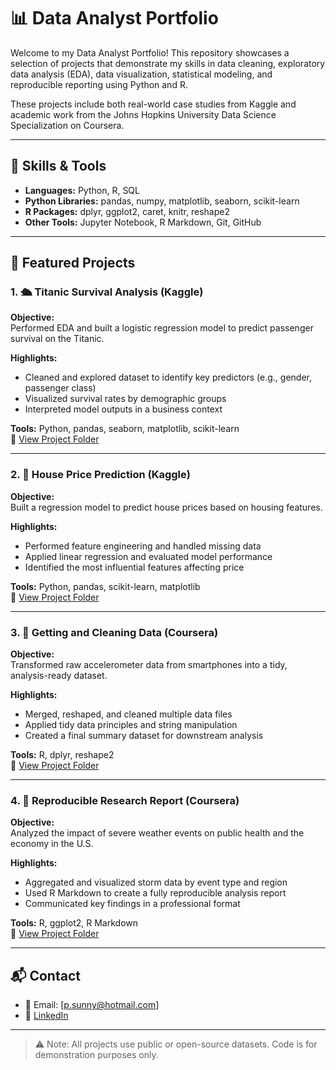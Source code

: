 # 📊 Data Analyst Portfolio

Welcome to my Data Analyst Portfolio! This repository showcases a selection of projects that demonstrate my skills in data cleaning, exploratory data analysis (EDA), data visualization, statistical modeling, and reproducible reporting using Python and R.

These projects include both real-world case studies from Kaggle and academic work from the Johns Hopkins University Data Science Specialization on Coursera.

---

## 🧠 Skills & Tools

- **Languages:** Python, R, SQL
- **Python Libraries:** pandas, numpy, matplotlib, seaborn, scikit-learn
- **R Packages:** dplyr, ggplot2, caret, knitr, reshape2
- **Other Tools:** Jupyter Notebook, R Markdown, Git, GitHub

---

## 📂 Featured Projects

### 1. 🛳 Titanic Survival Analysis (Kaggle)
**Objective:**  
Performed EDA and built a logistic regression model to predict passenger survival on the Titanic.

**Highlights:**
- Cleaned and explored dataset to identify key predictors (e.g., gender, passenger class)
- Visualized survival rates by demographic groups
- Interpreted model outputs in a business context

**Tools:** Python, pandas, seaborn, matplotlib, scikit-learn  
📁 [View Project Folder](./edaTitanic)

---

### 2. 🏡 House Price Prediction (Kaggle)
**Objective:**  
Built a regression model to predict house prices based on housing features.

**Highlights:**
- Performed feature engineering and handled missing data
- Applied linear regression and evaluated model performance
- Identified the most influential features affecting price

**Tools:** Python, pandas, scikit-learn, matplotlib  
📁 [View Project Folder](./house-price-prediction)

---

### 3. 🧹 Getting and Cleaning Data (Coursera)
**Objective:**  
Transformed raw accelerometer data from smartphones into a tidy, analysis-ready dataset.

**Highlights:**
- Merged, reshaped, and cleaned multiple data files
- Applied tidy data principles and string manipulation
- Created a final summary dataset for downstream analysis

**Tools:** R, dplyr, reshape2  
📁 [View Project Folder](./getting-and-cleaning-data)

---

### 4. 📄 Reproducible Research Report (Coursera)
**Objective:**  
Analyzed the impact of severe weather events on public health and the economy in the U.S.

**Highlights:**
- Aggregated and visualized storm data by event type and region
- Used R Markdown to create a fully reproducible analysis report
- Communicated key findings in a professional format

**Tools:** R, ggplot2, R Markdown  
📁 [View Project Folder](./reproducible-research)

---

## 📬 Contact

- 📧 Email: [p.sunny@hotmail.com]
- 🔗 [LinkedIn](https://www.linkedin.com/in/sunny-p-43b1a9107/)

---

> ⚠️ Note: All projects use public or open-source datasets. Code is for demonstration purposes only.

